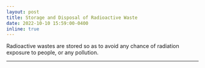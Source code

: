 ```yaml
---
layout: post
title: Storage and Disposal of Radioactive Waste
date: 2022-10-10 15:59:00-0400
inline: true
---
```


Radioactive wastes are stored so as to avoid any chance of radiation exposure to people, or any pollution.

***


